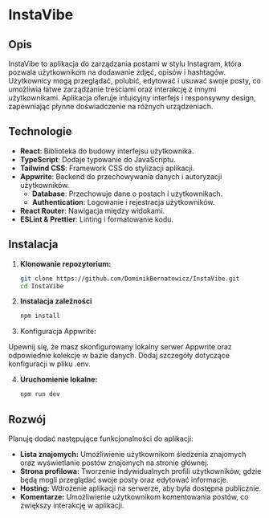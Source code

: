 # InstaVibe

## Opis

InstaVibe to aplikacja do zarządzania postami w stylu Instagram, która pozwala użytkownikom na dodawanie zdjęć, opisów i hashtagów. Użytkownicy mogą przeglądać, polubić, edytować i usuwać swoje posty, co umożliwia łatwe zarządzanie treściami oraz interakcję z innymi użytkownikami. Aplikacja oferuje intuicyjny interfejs i responsywny design, zapewniając płynne doświadczenie na różnych urządzeniach.

## Technologie

- **React**: Biblioteka do budowy interfejsu użytkownika.
- **TypeScript**: Dodaje typowanie do JavaScriptu.
- **Tailwind CSS**: Framework CSS do stylizacji aplikacji.
- **Appwrite**: Backend do przechowywania danych i autoryzacji użytkowników.
  - **Database**: Przechowuje dane o postach i użytkownikach.
  - **Authentication**: Logowanie i rejestracja użytkowników.
- **React Router**: Nawigacja między widokami.
- **ESLint & Prettier**: Linting i formatowanie kodu.

## Instalacja

1. **Klonowanie repozytorium:**

   ```bash
   git clone https://github.com/DominikBernatowicz/InstaVibe.git
   cd InstaVibe
   ```

2. **Instalacja zależności**

   ```bash
   npm install
   ```

3. Konfiguracja Appwrite:

Upewnij się, że masz skonfigurowany lokalny serwer Appwrite oraz odpowiednie kolekcje w bazie danych. Dodaj szczegóły dotyczące konfiguracji w pliku .env.

4. **Uruchomienie lokalne:**
   
   ```bash
   npm run dev
   ```

## Rozwój
Planuję dodać następujące funkcjonalności do aplikacji:

  - **Lista znajomych:** Umożliwienie użytkownikom śledzenia znajomych oraz wyświetlanie postów znajomych na stronie głównej.
  - **Strona profilowa:** Tworzenie indywidualnych profili użytkowników, gdzie będą mogli przeglądać swoje posty oraz edytować informacje.
  - **Hosting:** Wdrożenie aplikacji na serwerze, aby była dostępna publicznie.
  - **Komentarze:** Umożliwienie użytkownikom komentowania postów, co zwiększy interakcję w aplikacji.
